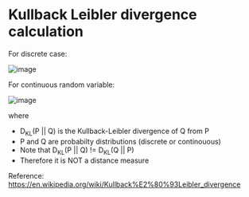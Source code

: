 # Kullback Leibler divergence calculation

For discrete case:

![image](https://user-images.githubusercontent.com/103888718/176179909-3af2f3d4-e7c2-4ac2-ac77-19a86f8f404e.png)

For continuous random variable:

![image](https://user-images.githubusercontent.com/103888718/176180012-aababa7a-f525-481d-af48-6eaa777ceb57.png)

where 
* D<sub>KL</sub>(P || Q) is the Kullback-Leibler divergence of Q from P
* P and Q are probabilty distributions (discrete or continouous)
* Note that D<sub>KL</sub>(P || Q) != D<sub>KL</sub>(Q || P)
* Therefore it is NOT a distance measure


Reference: https://en.wikipedia.org/wiki/Kullback%E2%80%93Leibler_divergence
